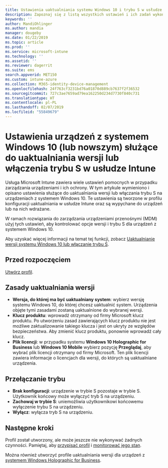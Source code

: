 ```yaml
---
title: Ustawienia uaktualniania systemu Windows 10 i trybu S w usłudze Microsoft Intune — Azure | Microsoft Docs
description: Zapoznaj się z listą wszystkich ustawień i ich zadań wykonywanych podczas uaktualniania wersji systemu Windows 10 na urządzeniu lub włączania trybu S na urządzeniu przy użyciu profilu konfiguracji urządzenia w usłudze Microsoft Intune.
keywords: ''
author: MandiOhlinger
ms.author: mandia
manager: dougeby
ms.date: 01/22/2019
ms.topic: article
ms.prod: ''
ms.service: microsoft-intune
ms.technology: ''
ms.assetid: ''
ms.reviewer: dagerrit
ms.suite: ems
search.appverid: MET150
ms.custom: intune-azure
ms.collection: M365-identity-device-management
ms.openlocfilehash: 24f763cf3231bd76a01870d889cb7637f2f36532
ms.sourcegitcommit: 727c3ae7659ad79ea162250d234d7730f840c731
ms.translationtype: HT
ms.contentlocale: pl-PL
ms.lasthandoff: 02/07/2019
ms.locfileid: "55849679"
---
```

# <a name="windows-10-and-newer-device-settings-to-upgrade-editions-or-enable-s-mode-in-intune"></a>Ustawienia urządzeń z systemem Windows 10 (lub nowszym) służące do uaktualniania wersji lub włączenia trybu S w usłudze Intune

Usługa Microsoft Intune zawiera wiele ustawień pomocnych w przypadku zarządzania urządzeniami i ich ochrony. W tym artykule wymieniono i opisano ustawienia służące do uaktualniania wersji lub włączania trybu S na urządzeniach z systemem Windows 10. Te ustawienia są tworzone w profilu konfiguracji uaktualniania w usłudze Intune oraz są wypychane do urządzeń lub na nich wdrażane.

W ramach rozwiązania do zarządzania urządzeniami przenośnymi (MDM) użyj tych ustawień, aby kontrolować opcje wersji i trybu S dla urządzeń z systemem Windows 10.

Aby uzyskać więcej informacji na temat tej funkcji, zobacz [Uaktualnianie wersji systemu Windows 10 lub włączanie trybu S](edition-upgrade-configure-windows-10.md).

## <a name="before-you-begin"></a>Przed rozpoczęciem

[Utwórz profil](edition-upgrade-configure-windows-10.md#create-the-profile).

## <a name="edition-upgrade"></a>Zasady uaktualniania wersji

- **Wersja, do której ma być uaktualniany system**: wybierz wersję systemu Windows 10, do której chcesz uaktualnić system. Urządzenia objęte tymi zasadami zostaną uaktualnione do wybranej wersji.
- **Klucz produktu**: wprowadź otrzymany od firmy Microsoft klucz produktu. Po utworzeniu zasad zawierających klucz produktu nie jest możliwe zaktualizowanie takiego klucza i jest on ukryty ze względów bezpieczeństwa. Aby zmienić klucz produktu, ponownie wprowadź cały klucz.
- **Plik licencji**: w przypadku systemu **Windows 10 Holographic for Business** lub **Windows 10 Mobile** wybierz pozycję **Przeglądaj**, aby wybrać plik licencji otrzymany od firmy Microsoft. Ten plik licencji zawiera informacje o licencjach dla wersji, do których są uaktualniane urządzenia.

## <a name="mode-switch"></a>Przełączanie trybu

- **Brak konfiguracji**: urządzenie w trybie S pozostaje w trybie S. Użytkownik końcowy może wyłączyć tryb S na urządzeniu.
- **Zachowaj w trybie S**: uniemożliwia użytkownikowi końcowemu wyłączenie trybu S na urządzeniu.
- **Wyłącz**: wyłącza tryb S na urządzeniu.

## <a name="next-steps"></a>Następne kroki

Profil został utworzony, ale może jeszcze nie wykonywać żadnych czynności. Pamiętaj, aby [przypisać profil](device-profile-assign.md) i [monitorować jego stan](device-profile-monitor.md).

Można również utworzyć profile uaktualniania wersji dla urządzeń z [systemem Windows Holographic for Business](holographic-upgrade.md).
